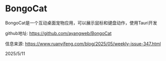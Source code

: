 # BongoCat

BongoCat是一个互动桌面宠物应用，可以展示鼠标和键盘动作，使用Tauri开发

github地址: https://github.com/ayangweb/BongoCat


信息来源: https://www.ruanyifeng.com/blog/2025/05/weekly-issue-347.html


2025/5/11

